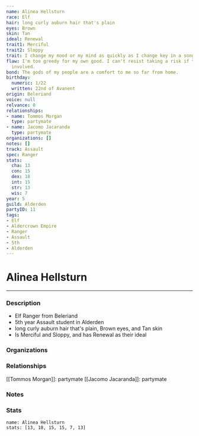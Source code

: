 ```yaml
---
name: Alinea Hellsturn
race: Elf
hair: long curly auburn hair that's plain
eyes: Brown
skin: Tan
ideal: Renewal
trait1: Merciful
trait2: Sloppy
trait: I change my mood or my mind as quickly as I change key in a song.
flaw: I'm too greedy for my own good. I can't resist taking a risk if there's money
  involved.
bond: The gods of my people are a comfort to me so far from home.
birthday:
  numeric: 1/22
  written: 22nd of Avanent
origin: Beleriand
voice: null
relvance: 0
relationships:
- name: Tommos Morgan
  type: partymate
- name: Jacomo Jacaranda
  type: partymate
organizations: []
notes: []
track: Assault
spec: Ranger
stats:
  cha: 13
  con: 15
  dex: 18
  int: 15
  str: 13
  wis: 7
year: 5
guild: Alderden
partyID: 11
tags:
- Elf
- Aldercrown Empire
- Ranger
- Assault
- 5th
- Alderden
---
```

# Alinea Hellsturn
---
### Description
- Elf Ranger from Beleriand
- 5th year Assault student in Alderden
- long curly auburn hair that's plain, Brown eyes, and Tan skin
- Is Merciful and Sloppy, and has Renewal as their ideal

### Organizations

### Relationships
[[Tommos Morgan]]: partymate
[[Jacomo Jacaranda]]: partymate

### Notes

### Stats
```statblock
name: Alinea Hellsturn
stats: [13, 18, 15, 15, 7, 13]
```